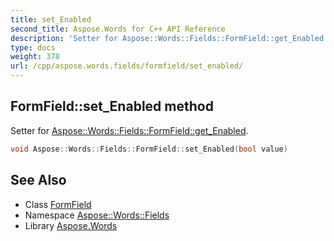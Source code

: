 ```yaml
---
title: set_Enabled
second_title: Aspose.Words for C++ API Reference
description: 'Setter for Aspose::Words::Fields::FormField::get_Enabled.'
type: docs
weight: 378
url: /cpp/aspose.words.fields/formfield/set_enabled/
---
```

## FormField::set_Enabled method


Setter for [Aspose::Words::Fields::FormField::get_Enabled](../get_enabled/).

```cpp
void Aspose::Words::Fields::FormField::set_Enabled(bool value)
```

## See Also

* Class [FormField](../)
* Namespace [Aspose::Words::Fields](../../)
* Library [Aspose.Words](../../../)
